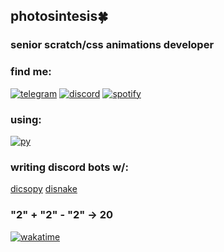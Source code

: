 ## photosintesis:four_leaf_clover: 
### senior scratch/css animations developer



### find me:
[![telegram](https://img.shields.io/badge/Telegram-2CA5E0?style=for-the-badge&logo=telegram&logoColor=white)](https://t.me/imsosickof16)
[![discord](https://img.shields.io/badge/Discord-7289DA?style=for-the-badge&logo=discord&logoColor=white)](https://discord.com/users/414452614063718400)
[![spotify](https://img.shields.io/badge/Spotify-1ED760?&style=for-the-badge&logo=spotify&logoColor=white)](https://open.spotify.com/user/f3xyu7s4hulhxkgg7tggoxb85)

### using:
[![py](https://img.shields.io/badge/Python-3776AB?style=for-the-badge&logo=python&logoColor=white)](https://www.python.org/)

### writing discord bots w/:
[dicsopy](https://discordpy.readthedocs.io/en/stable/)
[disnake](https://docs.disnake.dev)


### "2" + "2" - "2" -> 20

[![wakatime](https://wakatime.com/badge/github/rsmanito/helper-announcer.svg)](https://wakatime.com/badge/github/rsmanito/helper-announcer)
